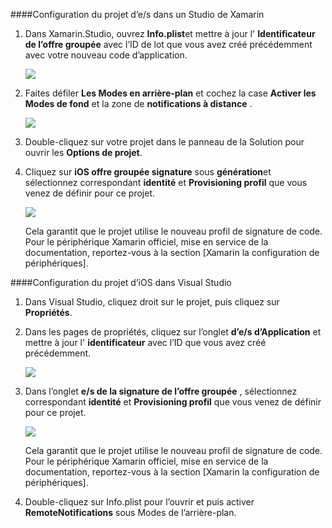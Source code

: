 ####<a name="configuring-the-ios-project-in-xamarin-studio"></a>Configuration du projet d’e/s dans un Studio de Xamarin

1. Dans Xamarin.Studio, ouvrez **Info.plist**et mettre à jour l' **Identificateur de l’offre groupée** avec l’ID de lot que vous avez créé précédemment avec votre nouveau code d’application.

    ![](./media/app-service-mobile-xamarin-ios-configure-project/mobile-services-ios-push-21.png)

2. Faites défiler **Les Modes en arrière-plan** et cochez la case **Activer les Modes de fond** et la zone de **notifications à distance** . 

    ![](./media/app-service-mobile-xamarin-ios-configure-project/mobile-services-ios-push-22.png)

3. Double-cliquez sur votre projet dans le panneau de la Solution pour ouvrir les **Options de projet**.

4.  Cliquez sur **iOS offre groupée signature** sous **génération**et sélectionnez correspondant **identité** et **Provisioning profil** que vous venez de définir pour ce projet. 

    ![](./media/app-service-mobile-xamarin-ios-configure-project/mobile-services-ios-push-20.png)

    Cela garantit que le projet utilise le nouveau profil de signature de code. Pour le périphérique Xamarin officiel, mise en service de la documentation, reportez-vous à la section [Xamarin la configuration de périphériques].

####<a name="configuring-the-ios-project-in-visual-studio"></a>Configuration du projet d’iOS dans Visual Studio

1. Dans Visual Studio, cliquez droit sur le projet, puis cliquez sur **Propriétés**.

2. Dans les pages de propriétés, cliquez sur l’onglet **d’e/s d’Application** et mettre à jour l' **identificateur** avec l’ID que vous avez créé précédemment.

    ![](./media/app-service-mobile-xamarin-ios-configure-project/mobile-services-ios-push-23.png)

3. Dans l’onglet **e/s de la signature de l’offre groupée** , sélectionnez correspondant **identité** et **Provisioning profil** que vous venez de définir pour ce projet. 

    ![](./media/app-service-mobile-xamarin-ios-configure-project/mobile-services-ios-push-24.png)

    Cela garantit que le projet utilise le nouveau profil de signature de code. Pour le périphérique Xamarin officiel, mise en service de la documentation, reportez-vous à la section [Xamarin la configuration de périphériques].

4. Double-cliquez sur Info.plist pour l’ouvrir et puis activer **RemoteNotifications** sous Modes de l’arrière-plan. 



[Périphériques Xamarin]: http://developer.xamarin.com/guides/ios/getting_started/installation/device_provisioning/